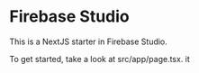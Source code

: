 # Firebase Studio

This is a NextJS starter in Firebase Studio.

To get started, take a look at src/app/page.tsx.
it